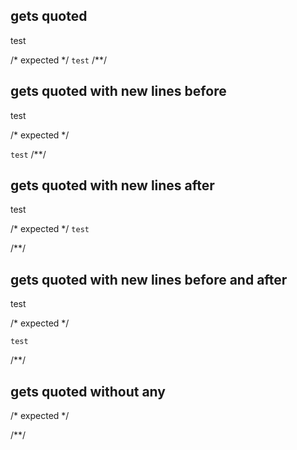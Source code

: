 ## gets quoted
test

/* expected */
`test`
/**/

## gets quoted with new lines before

  test

/* expected */

  `test`
/**/

## gets quoted with new lines after
test



/* expected */
`test`


/**/

## gets quoted with new lines before and after

  test


/* expected */

  `test`

/**/

## gets quoted without any



/* expected */


/**/